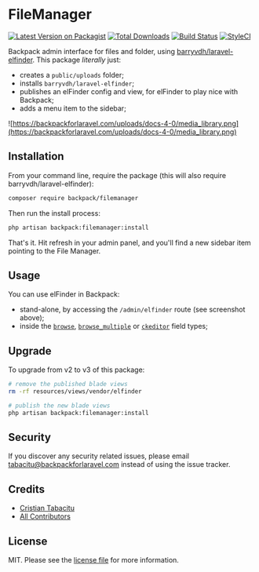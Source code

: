 # FileManager

[![Latest Version on Packagist][ico-version]][link-packagist]
[![Total Downloads][ico-downloads]][link-downloads]
[![Build Status][ico-travis]][link-travis]
[![StyleCI][ico-styleci]][link-styleci]

Backpack admin interface for files and folder, using [barryvdh/laravel-elfinder](https://github.com/barryvdh/laravel-elfinder). This package _literally_ just:
- creates a ```public/uploads``` folder;
- installs ```barryvdh/laravel-elfinder```;
- publishes an elFinder config and view, for elFinder to play nice with Backpack;
- adds a menu item to the sidebar;

![https://backpackforlaravel.com/uploads/docs-4-0/media_library.png](https://backpackforlaravel.com/uploads/docs-4-0/media_library.png)


## Installation

From your command line, require the package (this will also require barryvdh/laravel-elfinder):

``` bash
composer require backpack/filemanager
```

Then run the install process:

```bash
php artisan backpack:filemanager:install
```

That's it. Hit refresh in your admin panel, and you'll find a new sidebar item pointing to the File Manager.

## Usage

You can use elFinder in Backpack:
- stand-alone, by accessing the ```/admin/elfinder``` route (see screenshot above);
- inside the [```browse```](https://backpackforlaravel.com/docs/4.1/crud-fields#browse), [```browse_multiple```](https://backpackforlaravel.com/docs/4.1/crud-fields#browse_multiple) or [```ckeditor```](https://backpackforlaravel.com/docs/4.1/crud-fields#ckeditor) field types;

## Upgrade

To upgrade from v2 to v3 of this package:
```bash
# remove the published blade views
rm -rf resources/views/vendor/elfinder

# publish the new blade views
php artisan backpack:filemanager:install
```

## Security

If you discover any security related issues, please email tabacitu@backpackforlaravel.com instead of using the issue tracker.

## Credits

- [Cristian Tabacitu][link-author]
- [All Contributors][link-contributors]

## License

MIT. Please see the [license file](license.md) for more information.

[ico-version]: https://img.shields.io/packagist/v/backpack/filemanager.svg?style=flat-square
[ico-downloads]: https://img.shields.io/packagist/dt/backpack/filemanager.svg?style=flat-square
[ico-travis]: https://img.shields.io/travis/backpack/filemanager/master.svg?style=flat-square
[ico-styleci]: https://styleci.io/repos/249020338/shield

[link-packagist]: https://packagist.org/packages/backpack/filemanager
[link-downloads]: https://packagist.org/packages/backpack/filemanager
[link-travis]: https://travis-ci.org/backpack/filemanager
[link-styleci]: https://styleci.io/repos/249020338
[link-author]: https://tabacitu.ro
[link-contributors]: ../../contributors
